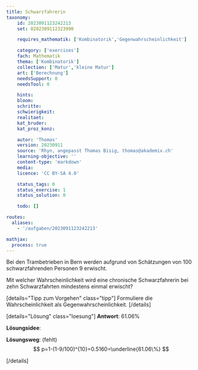 ```yaml
---
title: Schwarzfahrerin
taxonomy:
	id: 2023091123242213
	set: 0202309112323990

	requires_mathematik: ['Kombinatorik','Gegenwahrscheinlichkeit']

	category: ['exercises']
	fach: Mathematik
	thema: ['Kombinatorik']
	collection: ['Matur','kleine Matur']
	art: ['Berechnung']
	needsSupport: 0
	needsTool: 0

	hints:
	bloom: 
	schritte: 
	schwierigkeit:
	realitaet:
	kat_bruder:
	kat_proz_konz: 

	autor: 'Thomas'
	version: 20230911
	source: 'Rhyn, angepasst Thomas Bisig, thomas@akademix.ch'
	learning-objective: ''
	content-type: 'markdown'
	media:
	licence: 'CC BY-SA 4.0'

	status_tags: 0
	status_exercise: 1
	status_solution: 0

	todo: []

routes:
  aliases:
    - '/aufgaben/2023091123242213'

mathjax:
  process: true
---
```


Bei den Trambetrieben in Bern werden aufgrund von Schätzungen von $100$ schwarzfahrenden Personen $9$ erwischt.

Mit welcher Wahrscheinlichkeit wird eine chronische Schwarzfahrerin bei zehn Schwarzfahrten mindestens einmal erwischt?


[details="Tipp zum Vorgehen" class="tipp"]
Formuliere die Wahrscheinlichkeit als Gegenwahrscheinlichkeit.
[/details]

[details="Lösung" class="loesung"]
**Antwort**:
$61.06\%$

**Lösungsidee**: 

**Lösungsweg**:
(fehlt)
$$
p=1-(1-9/100)^{10}=0.5160=\underline{61.06\%}
$$

[/details]